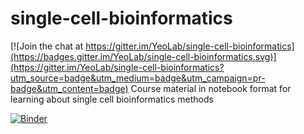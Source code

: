 # single-cell-bioinformatics

[![Join the chat at https://gitter.im/YeoLab/single-cell-bioinformatics](https://badges.gitter.im/YeoLab/single-cell-bioinformatics.svg)](https://gitter.im/YeoLab/single-cell-bioinformatics?utm_source=badge&utm_medium=badge&utm_campaign=pr-badge&utm_content=badge)
Course material in notebook format for learning about single cell bioinformatics methods

[![Binder](http://mybinder.org/badge.svg)](http://mybinder.org/repo/YeoLab/single-cell-bioinformatics)
